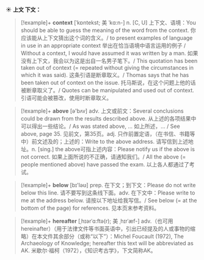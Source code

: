 ☀ <span class="category">**上文 下文：**</span>
>[!example]+ <span class="vocabulary">**context**</span> [ˈkɒntekst; 美 ˈkɑ:n-]
> <span class="definition">n. [C, U] 上下文、语境：</span>You should be able to guess the meaning of the word from the context. 你应该能从上下文猜出这个词的含义。/ to present examples of language in use in an appropriate context 举出在恰当语境中语言运用的例子 / Without a context, I would have assumed it was written by a man. 如果没有上下文，我会以为这是出自一名男子笔下。/ This quotation has been taken out of context (= repeated without giving the circumstances in which it was said). 这条引语是断章取义。/ Thomas says that he has been taken out of context on the issue. 托马斯说，在这个问题上他的话被断章取义了。/ Quotes can be manipulated and used out of context. 引语可能会被篡改，使用时断章取义。
 
>[!example]+ <span class="vocabulary">**above**</span> [ə'bʌv] 
> <span class="definition">adv. 上文或前文：</span>Several conclusions could be drawn from the results described above. 从上述的各项结果中可以得出一些结论。/ As was stated above, ... 如上所述，… / See above, page 35. 见前文，第35页。<span class="definition">adj. 只作前置定语，（在书信、书籍等中）前文述及的；上述的：</span>Write to the above address. 请写信到上述地址。<span class="definition">n. [sing.] the above可指上述内容：</span>Please notify us if the above is not correct. 如果上面所说的不正确，请通知我们。/ All the above (= people mentioned above) have passed the exam. 以上各人都通过了考试。

>[!example]+ <span class="vocabulary">**below**</span> [bɪ'ləʊ] 
> <span class="definition">prep. 在下文；到下文：</span>Please do not write below this line. 请不要写到这条线下面。<span class="definition">adv. 在下文中：</span>Please write to me at the address below. 请按以下地址给我写信。/ See below (= at the bottom of the page) for references. 见本页末参考资料。
           
>[!example]+ <span class="vocabulary">**hereafter**</span> [ˌhɪərˈɑ:ftə(r); 美 ˌhɪrˈæf-]
> <span class="definition">adv.（也可用hereinafter）（用于法律文件等书面英语中，引出已经提及的人或事物的缩略）在本文件其余部分（或称“以下”）：</span>Michel Foucault (1972), The Archaeology of Knowledge; hereafter this text will be abbreviated as AK. 米歇尔·福柯（1972），《知识考古学》，下文简称AK。


